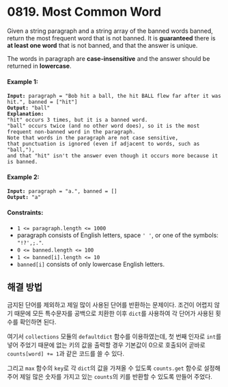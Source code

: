 # 0819. Most Common Word

Given a string paragraph and a string array of the banned words banned, return the most frequent word that is not banned. It is **guaranteed** there is **at least one word** that is not banned, and that the answer is unique.

The words in paragraph are **case-insensitive** and the answer should be returned in **lowercase**.

#### Example 1:

<pre><code><strong>Input:</strong> paragraph = "Bob hit a ball, the hit BALL flew far after it was hit.", banned = ["hit"]
<strong>Output:</strong> "ball"
<strong>Explanation:</strong>
"hit" occurs 3 times, but it is a banned word.
"ball" occurs twice (and no other word does), so it is the most frequent non-banned word in the paragraph. 
Note that words in the paragraph are not case sensitive,
that punctuation is ignored (even if adjacent to words, such as "ball,"), 
and that "hit" isn't the answer even though it occurs more because it is banned.</code></pre>

#### Example 2:

<pre><code><strong>Input:</strong> paragraph = "a.", banned = []
<strong>Output:</strong> "a"</code></pre>

#### Constraints:

- `1 <= paragraph.length <= 1000`
- paragraph consists of English letters, space `' '`, or one of the symbols: `"!?',;."`.
- `0 <= banned.length <= 100`
- `1 <= banned[i].length <= 10`
- `banned[i]` consists of only lowercase English letters.

## 해결 방법

금지된 단어를 제외하고 제일 많이 사용된 단어를 반환하는 문제이다. 조건이 어렵지 않기 때문에 모든 특수문자를 공백으로 치환한 이후 `dict`를 사용하여 각 단어가 사용된 횟수를 확인하면 된다.

여기서 `collections` 모듈의 `defaultdict` 함수를 이용하였는데, 첫 번째 인자로 `int`를 넣어 주었기 때문에 없는 키의 값을 출력할 경우 기본값이 0으로 호출되어 곧바로 `counts[word] += 1`과 같은 코드를 쓸 수 있다.

그리고 `max` 함수의 `key`로 각 `dict`의 값을 가져올 수 있도록 `counts.get` 함수로 설정해 주어 제일 많은 숫자를 가지고 있는 `counts`의 키를 반환할 수 있도록 만들어 주었다.
